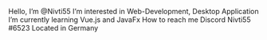 Hello,
I’m @Nivti55
I’m interested in Web-Development, Desktop Application
I’m currently learning Vue.js and JavaFx
How to reach me Discord Nivti55 #6523
Located in Germany 


